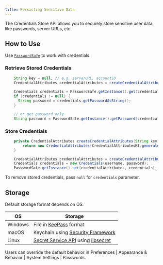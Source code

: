 ```yaml
---
title: Persisting Sensitive Data
---
```

<!-- Copyright 2000-2020 JetBrains s.r.o. and other contributors. Use of this source code is governed by the Apache 2.0 license that can be found in the LICENSE file. -->

The Credentials Store API allows you to securely store sensitive user data, like passwords, server URLs, etc.

## How to Use
Use [`PasswordSafe`](upsource:///platform/platform-api/src/com/intellij/ide/passwordSafe/PasswordSafe.kt) to work with credentials.

### Retrieve Stored Credentials

```java
    String key = null; // e.g. serverURL, accountID
    CredentialAttributes credentialAttributes = createCredentialAttributes(key);
    
    Credentials credentials = PasswordSafe.getInstance().get(credentialAttributes);
    if (credentials != null) {
      String password = credentials.getPasswordAsString();
    }

    // or get password only
    String password = PasswordSafe.getInstance().getPassword(credentialAttributes);    
```

### Store Credentials

```java
    private CredentialAttributes createCredentialAttributes(String key) {
        return new CredentialAttributes(CredentialAttributesKt.generateServiceName("MySystem", key));        
    }

    CredentialAttributes credentialAttributes = createCredentialAttributes(serverId); // see previous sample
    Credentials credentials = new Credentials(username, password);
    PasswordSafe.getInstance().set(credentialAttributes, credentials);
```

To remove stored credentials, pass `null` for `credentials` parameter.

## Storage
Default storage format depends on OS.

| OS      | Storage |
|---------|---------|
| Windows | File in [KeePass](https://keepass.info) format |
| macOS   | Keychain using [Security Framework](https://developer.apple.com/documentation/security/keychain_services) |
| Linux   | [Secret Service API](https://specifications.freedesktop.org/secret-service/latest/) using [libsecret](https://wiki.gnome.org/Projects/Libsecret) |

Users can override the default behavior in Preferences \| Appearance & Behavior \| System Settings \| Passwords.